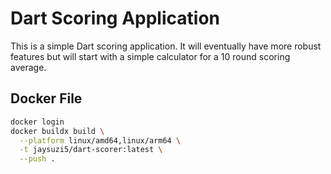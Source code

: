 # Dart Scoring Application

This is a simple Dart scoring application.  It will eventually have more robust features
but will start with a simple calculator for a 10 round scoring average.

## Docker File

```bash
docker login
docker buildx build \
  --platform linux/amd64,linux/arm64 \
  -t jaysuzi5/dart-scorer:latest \
  --push .
```

